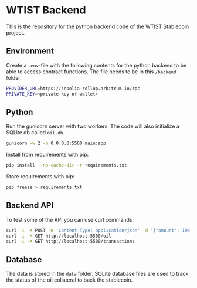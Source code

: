 # WTIST Backend
This is the repository for the python backend code of the WTIST Stablecoin project.

## Environment
Create a `.env`-file with the following contents for the python backend to be able to access contract functions.
The file needs to be in this `/backend` folder.

```bash
PROVIDER_URL=https://sepolia-rollup.arbitrum.io/rpc
PRIVATE_KEY=<private-key-of-wallet>
```

## Python
Run the gunicorn server with two workers.
The code will also initialize a SQLite db called `oil.db`.
```bash
gunicorn -w 2 -b 0.0.0.0:5500 main:app 
```

Install from requirements with pip:
```bash
pip install --no-cache-dir -r requirements.txt
```

Store requirements with pip:
```bash
pip freeze > requirements.txt
```

## Backend API
To test some of the API you can use curl commands:
```bash
curl -i -X POST -H 'Content-Type: application/json' -d '{"amount": 100, "action": "BUY"}' http://localhost:5500/oil
curl -i -X GET http://localhost:5500/oil
curl -i -X GET http://localhost:5500/transactions
```

## Database
The data is stored in the `data` folder.
SQLite database files are used to track the status of the oil collateral to back the stablecoin.